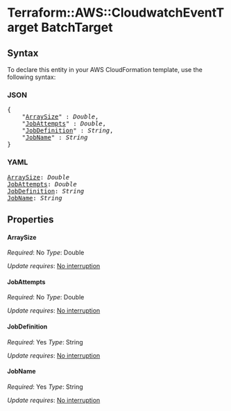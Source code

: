 # Terraform::AWS::CloudwatchEventTarget BatchTarget

## Syntax

To declare this entity in your AWS CloudFormation template, use the following syntax:

### JSON

<pre>
{
    "<a href="#arraysize" title="ArraySize">ArraySize</a>" : <i>Double</i>,
    "<a href="#jobattempts" title="JobAttempts">JobAttempts</a>" : <i>Double</i>,
    "<a href="#jobdefinition" title="JobDefinition">JobDefinition</a>" : <i>String</i>,
    "<a href="#jobname" title="JobName">JobName</a>" : <i>String</i>
}
</pre>

### YAML

<pre>
<a href="#arraysize" title="ArraySize">ArraySize</a>: <i>Double</i>
<a href="#jobattempts" title="JobAttempts">JobAttempts</a>: <i>Double</i>
<a href="#jobdefinition" title="JobDefinition">JobDefinition</a>: <i>String</i>
<a href="#jobname" title="JobName">JobName</a>: <i>String</i>
</pre>

## Properties

#### ArraySize

_Required_: No
_Type_: Double

_Update requires_: [No interruption](https://docs.aws.amazon.com/AWSCloudFormation/latest/UserGuide/using-cfn-updating-stacks-update-behaviors.html#update-no-interrupt)

#### JobAttempts

_Required_: No
_Type_: Double

_Update requires_: [No interruption](https://docs.aws.amazon.com/AWSCloudFormation/latest/UserGuide/using-cfn-updating-stacks-update-behaviors.html#update-no-interrupt)

#### JobDefinition

_Required_: Yes
_Type_: String

_Update requires_: [No interruption](https://docs.aws.amazon.com/AWSCloudFormation/latest/UserGuide/using-cfn-updating-stacks-update-behaviors.html#update-no-interrupt)

#### JobName

_Required_: Yes
_Type_: String

_Update requires_: [No interruption](https://docs.aws.amazon.com/AWSCloudFormation/latest/UserGuide/using-cfn-updating-stacks-update-behaviors.html#update-no-interrupt)

